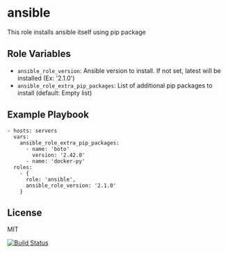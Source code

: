 ansible
=======

This role installs ansible itself using pip package

Role Variables
--------------

- `ansible_role_version`: Ansible version to install. If not set, latest will be installed (Ex: '2.1.0')
- `ansible_role_extra_pip_packages`: List of additional pip packages to install (default: Empty list)

Example Playbook
----------------

    - hosts: servers
      vars:
        ansible_role_extra_pip_packages:
          - name: 'boto'
            version: '2.42.0'
          - name: 'docker-py'
      roles:
        - { 
          role: 'ansible',
          ansible_role_version: '2.1.0'
        }

License
-------

MIT

[![Build Status](https://travis-ci.org/dpujadas/ansible-role-ansible.svg?branch=master)](https://travis-ci.org/dpujadas/ansible-role-ansible)